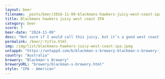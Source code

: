 ```yaml
---
layout: beer
filename: _posts/beer/2016-11-09-blackmans-hawkers-juicy-west-coast-ipa.md
title: Blackmans hawkers juicy west coast IPA
category: beer
score: 7
beer-date: "2024-11-09"
desc: "Not sure if I would call this juicy, but it’s a good west coast IPA. Dank in smell and piney in taste"
permalink: /beer/:title.html
img: /img/list/blackmans-hawkers-juicy-west-coast-ipa.jpeg
untappd: "https://untappd.com/b/blackman-s-brewery-blackman-s-brewery-juicy-west-coast-ipa/5598025"
country: "Australia"
brewery: "Blackman's Brewery"
breweryURL: "brewery/blackman-s-brewery.html"
style: "IPA - American"
---
```

